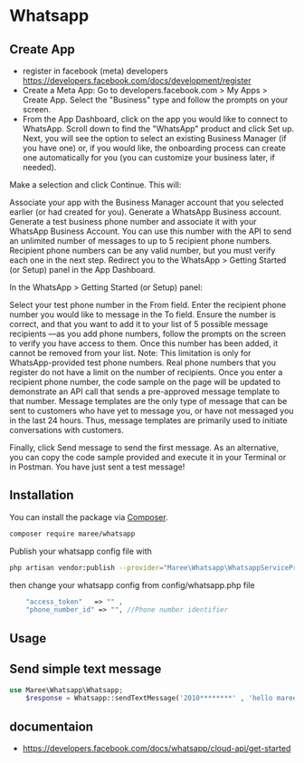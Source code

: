 # Whatsapp

## Create App 

- register in facebook (meta) developers https://developers.facebook.com/docs/development/register
- Create a Meta App: Go to developers.facebook.com > My Apps > Create App. Select the "Business" type and follow the prompts on your screen.
- From the App Dashboard, click on the app you would like to connect to WhatsApp. Scroll down to find the "WhatsApp" product and click Set up.
Next, you will see the option to select an existing Business Manager (if you have one) or, if you would like, the onboarding process can create one automatically for you (you can customize your business later, if needed).

Make a selection and click Continue. This will:

Associate your app with the Business Manager account that you selected earlier (or had created for you).
Generate a WhatsApp Business account.
Generate a test business phone number and associate it with your WhatsApp Business Account. You can use this number with the API to send an unlimited number of messages to up to 5 recipient phone numbers. Recipient phone numbers can be any valid number, but you must verify each one in the next step.
Redirect you to the WhatsApp > Getting Started (or Setup) panel in the App Dashboard.

In the WhatsApp > Getting Started (or Setup) panel:

Select your test phone number in the From field.
Enter the recipient phone number you would like to message in the To field. Ensure the number is correct, and that you want to add it to your list of 5 possible message recipients —as you add phone numbers, follow the prompts on the screen to verify you have access to them. Once this number has been added, it cannot be removed from your list. Note: This limitation is only for WhatsApp-provided test phone numbers. Real phone numbers that you register do not have a limit on the number of recipients.
Once you enter a recipient phone number, the code sample on the page will be updated to demonstrate an API call that sends a pre-approved message template to that number. Message templates are the only type of message that can be sent to customers who have yet to message you, or have not messaged you in the last 24 hours. Thus, message templates are primarily used to initiate conversations with customers. 

Finally, click Send message to send the first message. As an alternative, you can copy the code sample provided and execute it in your Terminal or in Postman. You have just sent a test message! 

## Installation
You can install the package via [Composer](https://getcomposer.org).

```bash
composer require maree/whatsapp
```
Publish your whatsapp config file with

```bash
php artisan vendor:publish --provider="Maree\Whatsapp\WhatsappServiceProvider" --tag="whatsapp"
```
then change your whatsapp config from config/whatsapp.php file
```php
    "access_token"   => "" ,
    "phone_number_id" => "", //Phone number identifier
```
## Usage

## Send simple text message

```php
use Maree\Whatsapp\Whatsapp;
    $response = Whatsapp::sendTextMessage('2010********' , 'hello maree'); 

```


## documentaion
- https://developers.facebook.com/docs/whatsapp/cloud-api/get-started
